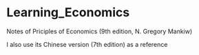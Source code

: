 # Learning_Economics
Notes of Priciples of Economics (9th edition, N. Gregory Mankiw)

I also use its Chinese version (7th edition) as a reference

